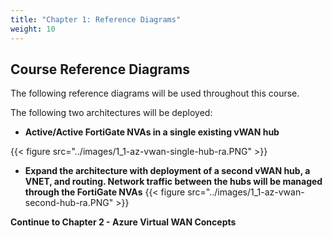 ```yaml
---
title: "Chapter 1: Reference Diagrams"
weight: 10
---
```



## Course Reference Diagrams

The following reference diagrams will be used throughout this course.

The following two architectures will be deployed:

- **Active/Active FortiGate NVAs in a single existing vWAN hub**

{{< figure src="../images/1_1-az-vwan-single-hub-ra.PNG" >}}

- **Expand the architecture with deployment of a second vWAN hub, a VNET, and routing.  Network traffic between the hubs will be managed through the FortiGate NVAs**
{{< figure src="../images/1_1-az-vwan-second-hub-ra.PNG" >}}

**Continue to Chapter 2 - Azure Virtual WAN Concepts**
